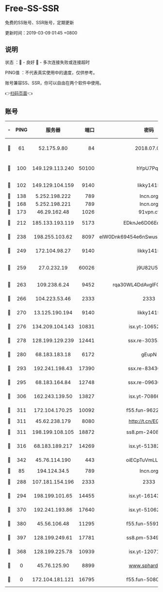 # Free-SS-SSR

免费的SS账号、SSR账号，定期更新

更新时间：2019-03-09 01:45 +0800

## 说明

状态     ：🙂 - 良好 🙁 - 多次连接失败或连接超时

PING值   ：不代表真实使用中的速度，仅供参考。

账号兼容SS、SSR，你可以自由在两个软件中使用。

👉[扫码页面](https://liesauer.github.io/Free-SS-SSR/)👈

## 账号

|-|PING|服务器|端口|密码|加密方式|区域|
|:----:|:----:|:-----:|-----:|:----:|:----:|:----:|
|🙂|61|52.175.9.80|84|2018.07.07|chacha20-ietf-poly1305|HK|
|🙂|100|149.129.113.240|50100|hYpU7PqP|chacha20-ietf-poly1305|CN|
|🙂|102|149.129.104.159|9140|likky1415|aes-256-cfb|CN|
|🙂|138|5.252.198.222|789|lncn.org|rc4|JP|
|🙂|168|5.252.198.221|789|lncn.org|rc4|JP|
|🙂|173|46.29.162.48|1026|91vpn.cf|rc4-md5|RU|
|🙂|212|185.133.193.119|5173|EDknJe6D06EoWDaw|aes-256-cfb|US|
|🙂|238|198.255.103.62|8097|eIW0Dnk69454e6nSwuspv9DmS201tQ0D|aes-256-cfb|US|
|🙂|249|172.104.98.27|9140|likky1415|aes-256-cfb|JP|
|🙂|259|27.0.232.19|60026|j9U82U53|xchacha20-ietf-poly1305|HK|
|🙂|263|109.238.6.24|9452|rqa30WL4DdAvgIFG6Fs3znzTa|aes-256-cfb|FR|
|🙂|266|104.223.53.46|2333|2333|aes-256-cfb|US|
|🙂|270|13.125.190.194|9140|likky1415|aes-256-cfb|KR|
|🙂|276|134.209.104.143|10831|isx.yt-10652136|aes-256-cfb|SG|
|🙂|278|128.199.129.239|12441|ssx.re-30353118|aes-256-cfb|SG|
|🙂|280|68.183.183.18|6172|gEupN|aes-256-cfb|SG|
|🙂|293|192.241.198.43|17390|ssx.re-83430216|aes-256-cfb|US|
|🙂|295|68.183.164.84|12748|ssx.re-09636957|aes-256-cfb|US|
|🙂|306|162.243.139.50|13827|isx.yt-70866658|aes-256-cfb|US|
|🙂|311|172.104.170.25|10092|f55.fun-96225402|aes-256-cfb|SG|
|🙂|311|45.62.238.179|8080|http://t.cn/EGJIyrl|rc4-md5|CA|
|🙂|311|198.199.108.105|18872|ss8.pm-24089859|aes-256-cfb|US|
|🙂|316|68.183.189.217|14269|isx.yt-51382941|aes-256-cfb|SG|
|🙂|342|45.76.114.190|443|oiECpTuVmLLxk4Ts|aes-256-cfb|AU|
|🙂|85|194.124.34.5|789|lncn.org|rc4|JP|
|🙂|288|107.181.154.196|2333|2333|aes-256-cfb|US|
|🙂|294|198.199.101.65|14455|isx.yt-16143744|aes-256-cfb|US|
|🙂|370|192.241.193.86|17640|isx.yt-51062098|aes-256-cfb|US|
|🙂|380|45.56.106.48|11295|f55.fun-55916918|aes-256-cfb|US|
|🙂|397|128.199.249.61|17781|ss8.pm-53490777|aes-256-cfb|SG|
|🙁|368|128.199.225.78|10939|isx.yt-12071162|aes-256-cfb|SG|
|🙁|0|45.76.125.90|8899|www.sphard.com|aes-256-cfb|AU|
|🙁|0|172.104.181.121|16795|f55.fun-50803874|aes-256-cfb|SG|
